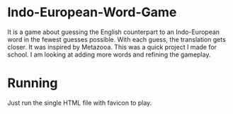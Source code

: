 # Indo-European-Word-Game
It is a game about guessing the English counterpart to an Indo-European word in the fewest guesses possible. With each guess, the translation gets closer. It was inspired by Metazooa. This was a quick project I made for school. I am looking at adding more words and refining the gameplay.

# Running
Just run the single HTML file with favicon to play.



